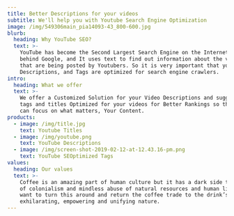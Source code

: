 ```yaml
---
title: Better Descriptions for your videos
subtitle: We'll help you with Youtube Search Engine Optimization
image: /img/549306main_pia14093-43_800-600.jpg
blurb:
  heading: Why YouTube SEO?
  text: >-
    YouTube has become the Second Largest Search Engine on the Internet just
    behind Google, and It uses text to find out information about the videos
    that are being posted by Youtubers. So it is very important that your Title,
    Descriptions, and Tags are optimized for search engine crawlers.
intro:
  heading: What we offer
  text: >-
    We offer a Customized Solution for your Video Descriptions and suggest video
    tags and titles Optimized for your videos for Better Rankings so that you
    can focus on what matters, Your Content.
products:
  - image: /img/title.jpg
    text: Youtube Titles
  - image: /img/youtube.png
    text: YouTube Descriptions
  - image: /img/screen-shot-2019-02-12-at-12.43.16-pm.png
    text: YouTube SEOptimized Tags
values:
  heading: Our values
  text: >-
    Coffee is an amazing part of human culture but it has a dark side too – one
    of colonialism and mindless abuse of natural resources and human lives. We
    want to turn this around and return the coffee trade to the drink’s
    exhilarating, empowering and unifying nature.
---
```


